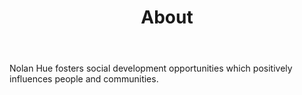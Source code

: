 ---
title: About
body: Nolan Hue fosters social development opportunities which positively influences  people and communities.
values:
  - Professional Development
  - Empowerment
  - Youth
  - Excellence
  - Integrity 
button: 
  text: Read more
  link: "#"
stats:
  - value: 30
    label: Members
  - value: 200
    label: Alumni
  - value: 8
    label: Events <br/> Hosted
  - value: 4
    label: Years
  - value: 12
    label: Partners
---